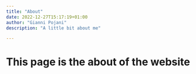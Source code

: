 ```yaml
---
title: "About"
date: 2022-12-27T15:17:19+01:00
author: "Gianni Pojani"
description: "A little bit about me"

---
```


# This page is the about of the website